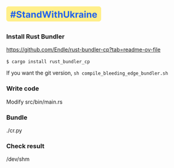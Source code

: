 #  [![Stand With Ukraine](https://raw.githubusercontent.com/vshymanskyy/StandWithUkraine/main/badges/StandWithUkraine.svg)](https://stand-with-ukraine.pp.ua) 


### Install Rust Bundler 

https://github.com/Endle/rust-bundler-cp?tab=readme-ov-file 


`$ cargo install rust_bundler_cp`  

If you want the git version, 
`sh compile_bleeding_edge_bundler.sh` 

### Write code 
Modify src/bin/main.rs

### Bundle 
./cr.py

### Check result 
/dev/shm

